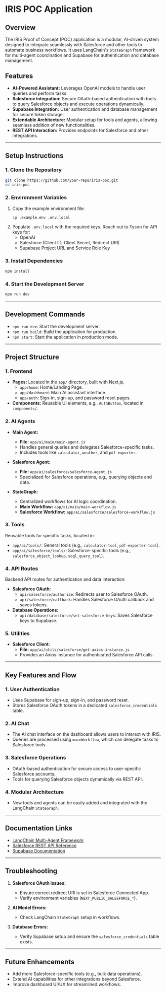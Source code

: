 # **IRIS POC Application**

## **Overview**
The IRIS Proof of Concept (POC) application is a modular, AI-driven system designed to integrate seamlessly with Salesforce and other tools to automate business workflows. It uses LangChain's `StateGraph` framework for multi-agent coordination and Supabase for authentication and database management.

## **Features**
- **AI-Powered Assistant:** Leverages OpenAI models to handle user queries and perform tasks.
- **Salesforce Integration:** Secure OAuth-based authentication with tools to query Salesforce objects and execute operations dynamically.
- **Supabase Integration:** User authentication and database management for secure token storage.
- **Extendable Architecture:** Modular setup for tools and agents, allowing seamless addition of new functionalities.
- **REST API Interaction:** Provides endpoints for Salesforce and other integrations.

---

## **Setup Instructions**

### **1. Clone the Repository**
```bash
git clone https://github.com/your-repo/iris-poc.git
cd iris-poc
```

### **2. Environment Variables**
1. Copy the example environment file:
   ```bash
   cp .example.env .env.local
   ```
2. Populate `.env.local` with the required keys. Reach out to Tyson for API keys for:
   - OpenAI
   - Salesforce (Client ID, Client Secret, Redirect URI)
   - Supabase Project URL and Service Role Key

### **3. Install Dependencies**
```bash
npm install
```

### **4. Start the Development Server**
```bash
npm run dev
```

---

## **Development Commands**
- `npm run dev`: Start the development server.
- `npm run build`: Build the application for production.
- `npm start`: Start the application in production mode.

---

## **Project Structure**
### **1. Frontend**
- **Pages:** Located in the `app/` directory, built with Next.js.
  - `app/home`: Home/Landing Page.
  - `app/dashboard`: Main AI assistant interface.
  - `app/auth`: Sign-in, sign-up, and password reset pages.
- **Components:** Reusable UI elements, e.g., `AuthButton`, located in `components/`.

### **2. AI Agents**
- **Main Agent:**
  - **File:** `app/ai/main/main-agent.js`
  - Handles general queries and delegates Salesforce-specific tasks.
  - Includes tools like `calculator`, `weather`, and `pdf exporter`.

- **Salesforce Agent:**
  - **File:** `app/ai/salesforce/salesforce-agent.js`
  - Specialized for Salesforce operations, e.g., querying objects and data.

- **StateGraph:**
  - Centralized workflows for AI logic coordination.
  - **Main Workflow:** `app/ai/main/main-workflow.js`
  - **Salesforce Workflow:** `app/ai/salesforce/salesforce-workflow.js`

### **3. Tools**
Reusable tools for specific tasks, located in:
- `app/ai/tools/`: General tools (e.g., `calculator-tool`, `pdf-exporter-tool`).
- `app/ai/salesforce/tools/`: Salesforce-specific tools (e.g., `salesforce_object_lookup`, `soql_query_tool`).

### **4. API Routes**
Backend API routes for authentication and data interaction:
- **Salesforce OAuth:**
  - `api/salesforce/authorize`: Redirects user to Salesforce OAuth.
  - `api/salesforce/callback`: Handles Salesforce OAuth callback and saves tokens.
- **Database Operations:**
  - `api/database/salesforce/set-salesforce-keys`: Saves Salesforce keys to Supabase.

### **5. Utilities**
- **Salesforce Client:**
  - **File:** `app/ai/utils/salesforce/get-axios-instance.js`
  - Provides an Axios instance for authenticated Salesforce API calls.

---

## **Key Features and Flow**

### **1. User Authentication**
- Uses Supabase for sign-up, sign-in, and password reset.
- Stores Salesforce OAuth tokens in a dedicated `salesforce_credentials` table.

### **2. AI Chat**
- The AI chat interface on the dashboard allows users to interact with IRIS.
- Queries are processed using `mainWorkflow`, which can delegate tasks to Salesforce tools.

### **3. Salesforce Operations**
- OAuth-based authentication for secure access to user-specific Salesforce accounts.
- Tools for querying Salesforce objects dynamically via REST API.

### **4. Modular Architecture**
- New tools and agents can be easily added and integrated with the LangChain `StateGraph`.

---

## **Documentation Links**
- [LangChain Multi-Agent Framework](https://langchain-ai.github.io/langgraphjs/concepts/multi_agent/)
- [Salesforce REST API Reference](https://developer.salesforce.com/docs/atlas.en-us.api_rest.meta/api_rest/)
- [Supabase Documentation](https://supabase.com/docs/)

---

## **Troubleshooting**
1. **Salesforce OAuth Issues:**
   - Ensure correct redirect URI is set in Salesforce Connected App.
   - Verify environment variables (`NEXT_PUBLIC_SALESFORCE_*`).

2. **AI Model Errors:**
   - Check LangChain `StateGraph` setup in workflows.

3. **Database Errors:**
   - Verify Supabase setup and ensure the `salesforce_credentials` table exists.

---

## **Future Enhancements**
- Add more Salesforce-specific tools (e.g., bulk data operations).
- Extend AI capabilities for other integrations beyond Salesforce.
- Improve dashboard UI/UX for streamlined workflows.
